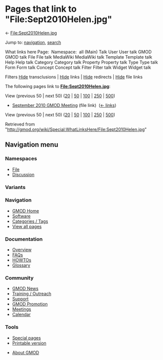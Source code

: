 <div id="mw-page-base" class="noprint">

</div>

<div id="mw-head-base" class="noprint">

</div>

<div id="content" class="mw-body" role="main">

<span id="top"></span>

<div id="mw-js-message" style="display:none;">

</div>



# <span dir="auto">Pages that link to "File:Sept2010Helen.jpg"</span>

<div id="bodyContent">

<div id="contentSub">

←
[File:Sept2010Helen.jpg](/wiki/File:Sept2010Helen.jpg "File:Sept2010Helen.jpg")

</div>

<div id="jump-to-nav" class="mw-jump">

Jump to: [navigation](#mw-navigation), [search](#p-search)

</div>

<div id="mw-content-text">

What links here Page:  Namespace:  all (Main) Talk User User talk GMOD
GMOD talk File File talk MediaWiki MediaWiki talk Template Template talk
Help Help talk Category Category talk Property Property talk Type Type
talk Form Form talk Concept Concept talk Filter Filter talk Widget
Widget talk

Filters
[Hide](/mediawiki/index.php?title=Special:WhatLinksHere/File:Sept2010Helen.jpg&hidetrans=1 "Special:WhatLinksHere/File:Sept2010Helen.jpg")
transclusions \|
[Hide](/mediawiki/index.php?title=Special:WhatLinksHere/File:Sept2010Helen.jpg&hidelinks=1 "Special:WhatLinksHere/File:Sept2010Helen.jpg")
links \|
[Hide](/mediawiki/index.php?title=Special:WhatLinksHere/File:Sept2010Helen.jpg&hideredirs=1 "Special:WhatLinksHere/File:Sept2010Helen.jpg")
redirects \|
[Hide](/mediawiki/index.php?title=Special:WhatLinksHere/File:Sept2010Helen.jpg&hideimages=1 "Special:WhatLinksHere/File:Sept2010Helen.jpg")
file links

The following pages link to
**[File:Sept2010Helen.jpg](/wiki/File:Sept2010Helen.jpg "File:Sept2010Helen.jpg")**:

View (previous 50 \| next 50)
([20](/mediawiki/index.php?title=Special:WhatLinksHere/File:Sept2010Helen.jpg&limit=20 "Special:WhatLinksHere/File:Sept2010Helen.jpg")
\|
[50](/mediawiki/index.php?title=Special:WhatLinksHere/File:Sept2010Helen.jpg&limit=50 "Special:WhatLinksHere/File:Sept2010Helen.jpg")
\|
[100](/mediawiki/index.php?title=Special:WhatLinksHere/File:Sept2010Helen.jpg&limit=100 "Special:WhatLinksHere/File:Sept2010Helen.jpg")
\|
[250](/mediawiki/index.php?title=Special:WhatLinksHere/File:Sept2010Helen.jpg&limit=250 "Special:WhatLinksHere/File:Sept2010Helen.jpg")
\|
[500](/mediawiki/index.php?title=Special:WhatLinksHere/File:Sept2010Helen.jpg&limit=500 "Special:WhatLinksHere/File:Sept2010Helen.jpg"))

- [September 2010 GMOD
  Meeting](/wiki/September_2010_GMOD_Meeting "September 2010 GMOD Meeting")
  (file link) ‎ <span class="mw-whatlinkshere-tools">([←
  links](/mediawiki/index.php?title=Special:WhatLinksHere&target=September+2010+GMOD+Meeting "Special:WhatLinksHere"))</span>

View (previous 50 \| next 50)
([20](/mediawiki/index.php?title=Special:WhatLinksHere/File:Sept2010Helen.jpg&limit=20 "Special:WhatLinksHere/File:Sept2010Helen.jpg")
\|
[50](/mediawiki/index.php?title=Special:WhatLinksHere/File:Sept2010Helen.jpg&limit=50 "Special:WhatLinksHere/File:Sept2010Helen.jpg")
\|
[100](/mediawiki/index.php?title=Special:WhatLinksHere/File:Sept2010Helen.jpg&limit=100 "Special:WhatLinksHere/File:Sept2010Helen.jpg")
\|
[250](/mediawiki/index.php?title=Special:WhatLinksHere/File:Sept2010Helen.jpg&limit=250 "Special:WhatLinksHere/File:Sept2010Helen.jpg")
\|
[500](/mediawiki/index.php?title=Special:WhatLinksHere/File:Sept2010Helen.jpg&limit=500 "Special:WhatLinksHere/File:Sept2010Helen.jpg"))

</div>

<div class="printfooter">

Retrieved from
"<http://gmod.org/wiki/Special:WhatLinksHere/File:Sept2010Helen.jpg>"

</div>

<div id="catlinks" class="catlinks catlinks-allhidden">

</div>

<div class="visualClear">

</div>

</div>

</div>

<div id="mw-navigation">

## Navigation menu

<div id="mw-head">



<div id="left-navigation">

<div id="p-namespaces" class="vectorTabs" role="navigation"
aria-labelledby="p-namespaces-label">

### Namespaces

- <span id="ca-nstab-image"><a href="/wiki/File:Sept2010Helen.jpg" accesskey="c"
  title="View the file page [c]">File</a></span>
- <span id="ca-talk"><a
  href="/mediawiki/index.php?title=File_talk:Sept2010Helen.jpg&amp;action=edit&amp;redlink=1"
  accesskey="t"
  title="Discussion about the content page [t]">Discussion</a></span>

</div>

<div id="p-variants" class="vectorMenu emptyPortlet" role="navigation"
aria-labelledby="p-variants-label">

### 

### Variants[](#)

<div class="menu">

</div>

</div>

</div>

<div id="right-navigation">





</div>



</div>

</div>

</div>

<div id="mw-panel">

<div id="p-logo" role="banner">

<a href="/wiki/Main_Page"
style="background-image: url(http://gmod.org/images/GMOD-cogs.png);"
title="Visit the main page"></a>

</div>

<div id="p-Navigation" class="portal" role="navigation"
aria-labelledby="p-Navigation-label">

### Navigation

<div class="body">

- <span id="n-GMOD-Home">[GMOD Home](/wiki/Main_Page)</span>
- <span id="n-Software">[Software](/wiki/GMOD_Components)</span>
- <span id="n-Categories-.2F-Tags">[Categories /
  Tags](/wiki/Categories)</span>
- <span id="n-View-all-pages">[View all
  pages](/wiki/Special:AllPages)</span>

</div>

</div>

<div id="p-Documentation" class="portal" role="navigation"
aria-labelledby="p-Documentation-label">

### Documentation

<div class="body">

- <span id="n-Overview">[Overview](/wiki/Overview)</span>
- <span id="n-FAQs">[FAQs](/wiki/Category:FAQ)</span>
- <span id="n-HOWTOs">[HOWTOs](/wiki/Category:HOWTO)</span>
- <span id="n-Glossary">[Glossary](/wiki/Glossary)</span>

</div>

</div>

<div id="p-Community" class="portal" role="navigation"
aria-labelledby="p-Community-label">

### Community

<div class="body">

- <span id="n-GMOD-News">[GMOD News](/wiki/GMOD_News)</span>
- <span id="n-Training-.2F-Outreach">[Training /
  Outreach](/wiki/Training_and_Outreach)</span>
- <span id="n-Support">[Support](/wiki/Support)</span>
- <span id="n-GMOD-Promotion">[GMOD
  Promotion](/wiki/GMOD_Promotion)</span>
- <span id="n-Meetings">[Meetings](/wiki/Meetings)</span>
- <span id="n-Calendar">[Calendar](/wiki/Calendar)</span>

</div>

</div>

<div id="p-tb" class="portal" role="navigation"
aria-labelledby="p-tb-label">

### Tools

<div class="body">

- <span id="t-specialpages"><a href="/wiki/Special:SpecialPages" accesskey="q"
  title="A list of all special pages [q]">Special pages</a></span>
- <span id="t-print"><a
  href="/mediawiki/index.php?title=Special:WhatLinksHere/File:Sept2010Helen.jpg&amp;printable=yes"
  rel="alternate" accesskey="p"
  title="Printable version of this page [p]">Printable version</a></span>

</div>

</div>

</div>

</div>

<div id="footer" role="contentinfo">

- <span id="footer-places-about">[About
  GMOD](/wiki/GMOD:About "GMOD:About")</span>

<!-- -->






</div>
